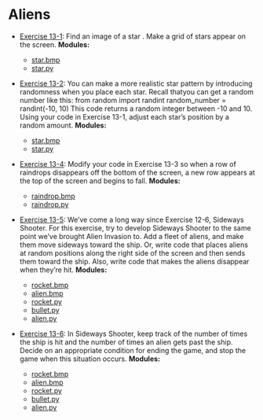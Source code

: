 # Aliens

- [Exercise 13-1](exercise_13_01/exercise_13_01.py):
Find an image of a star . Make a grid of stars appear on the screen.
**Modules:**
  - [star.bmp](exercise_13_01/star.bmp)
  - [star.py](exercise_13_01/star.py)

- [Exercise 13-2](exercise_13_02/exercise_13_02.py):
You can make a more realistic star pattern by introducing randomness when you
place each star. Recall thatyou can get a random number like this:
from random import randint
random_number = randint(-10, 10)
This code returns a random integer between -10 and 10. Using your code in
Exercise 13-1, adjust each star’s position by a random amount.
**Modules:**
  - [star.bmp](exercise_13_02/star.bmp)
  - [star.py](exercise_13_02/star.py)

- [Exercise 13-4](exercise_13_04/exercise_13_04.py):
Modify your code in Exercise 13-3 so when a row of raindrops disappears off
the bottom of the screen, a new row appears at the top of the screen and
begins to fall.
**Modules:**
  - [raindrop.bmp](exercise_13_04/raindrop.bmp)
  - [raindrop.py](exercise_13_04/raindrop.py)

- [Exercise 13-5](exercise_13_05/exercise_13_05.py):
We’ve come a long way since Exercise 12-6, Sideways Shooter. For this
exercise, try to develop Sideways Shooter to the same point we’ve brought
Alien Invasion to. Add a fleet of aliens, and make them move sideways toward
the ship. Or, write code that places aliens at random positions along the
right side of the screen and then sends them toward the ship. Also, write code
that makes the aliens disappear when they’re hit.
**Modules:**
  - [rocket.bmp](exercise_13_05/rocket.bmp)
  - [alien.bmp](exercise_13_05/alien.bmp)
  - [rocket.py](exercise_13_05/rocket.py)
  - [bullet.py](exercise_13_05/bullet.py)
  - [alien.py](exercise_13_05/alien.py)

- [Exercise 13-6](exercise_13_06/exercise_13_06.py):
In Sideways Shooter, keep track of the number of times the ship is hit and the
number of times an alien gets past the ship. Decide on an appropriate condition
for ending the game, and stop the game when this situation occurs.
**Modules:**
  - [rocket.bmp](exercise_13_05/rocket.bmp)
  - [alien.bmp](exercise_13_05/alien.bmp)
  - [rocket.py](exercise_13_05/rocket.py)
  - [bullet.py](exercise_13_05/bullet.py)
  - [alien.py](exercise_13_05/alien.py)
